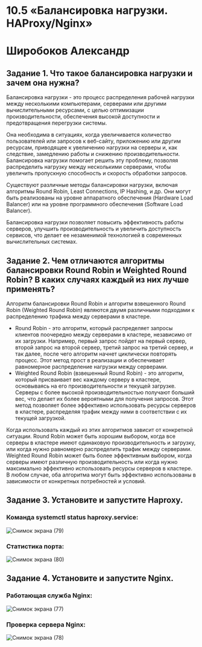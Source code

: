 # 10.5 «Балансировка нагрузки. HAProxy/Nginx»
# Широбоков Александр
## Задание 1. Что такое балансировка нагрузки и зачем она нужна?
Балансировка нагрузки - это процесс распределения рабочей нагрузки между несколькими компьютерами, серверами или другими вычислительными ресурсами, с целью оптимизации производительности, обеспечения высокой доступности и предотвращения перегрузки системы.

Она необходима в ситуациях, когда увеличивается количество пользователей или запросов к веб-сайту, приложению или другим ресурсам, приводящее к увеличению нагрузки на серверы и, как следствие, замедлению работы и снижению производительности. Балансировка нагрузки помогает решить эту проблему, позволяя распределить нагрузку между несколькими серверами, чтобы увеличить пропускную способность и скорость обработки запросов.

Существуют различные методы балансировки нагрузки, включая алгоритмы Round Robin, Least Connections, IP Hashing, и др. Они могут быть реализованы на уровне аппаратного обеспечения (Hardware Load Balancer) или на уровне программного обеспечения (Software Load Balancer).

Балансировка нагрузки позволяет повысить эффективность работы серверов, улучшить производительность и увеличить доступность сервисов, что делает ее незаменимой технологией в современных вычислительных системах.
## Задание 2. Чем отличаются алгоритмы балансировки Round Robin и Weighted Round Robin? В каких случаях каждый из них лучше применять?
Алгоритм балансировки Round Robin и алгоритм взвешенного Round Robin (Weighted Round Robin) являются двумя различными подходами к распределению трафика между серверами в кластере.
 - Round Robin - это алгоритм, который распределяет запросы клиентов поочередно между серверами в кластере, независимо от их загрузки. Например, первый запрос пойдет на первый сервер, второй запрос на второй сервер, третий запрос на третий сервер, и так далее, после чего алгоритм начнет циклически повторять процесс. Этот метод прост в реализации и обеспечивает равномерное распределение нагрузки между серверами.
 - Weighted Round Robin (взвешенный Round Robin) - это алгоритм, который присваивает вес каждому серверу в кластере, основываясь на его производительности и текущей загрузке. Серверы с более высокой производительностью получают больший вес, что делает их более вероятными для получения запросов. Этот метод позволяет более эффективно использовать ресурсы серверов в кластере, распределяя трафик между ними в соответствии с их текущей загрузкой.

Когда использовать каждый из этих алгоритмов зависит от конкретной ситуации. Round Robin может быть хорошим выбором, когда все серверы в кластере имеют одинаковую производительность и загрузку, или когда нужно равномерно распределить трафик между серверами. Weighted Round Robin может быть более эффективным выбором, когда серверы имеют различную производительность или когда нужно максимально эффективно использовать ресурсы серверов в кластере. В любом случае, оба алгоритма могут быть эффективно использованы в зависимости от конкретных потребностей и условий.
## Задание 3. Установите и запустите Haproxy.
### Команда systemctl status haproxy.service:
![Снимок экрана (79)](https://user-images.githubusercontent.com/69298696/230536453-5d311982-5773-4c67-89db-3049a979bce4.png)
### Статистика порта:
![Снимок экрана (80)](https://user-images.githubusercontent.com/69298696/230544072-72f8b5d3-fd77-4b41-8492-9d32f7262679.png)
## Задание 4. Установите и запустите Nginx.
### Работающая служба Nginx:
![Снимок экрана (77)](https://user-images.githubusercontent.com/69298696/230535557-603d76ce-3014-4a40-88b7-fe5537a3c5b3.png)
### Проверка сервера Nginx:
![Снимок экрана (78)](https://user-images.githubusercontent.com/69298696/230535730-b4667233-2a8b-4c46-b9c8-43ab960e157a.png)
